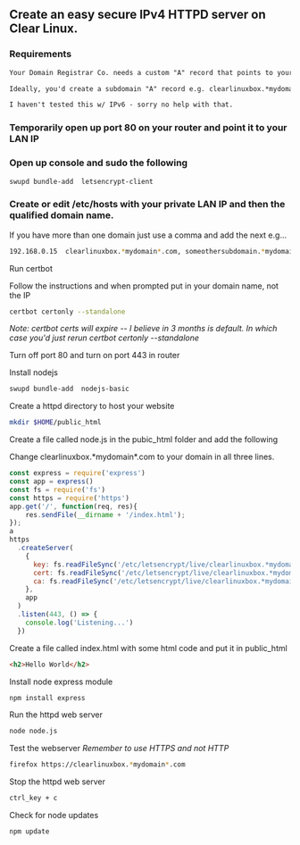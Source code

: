 ## Create an easy secure IPv4 HTTPD server on Clear Linux.
### Requirements
```txt
Your Domain Registrar Co. needs a custom "A" record that points to your IPv4

Ideally, you'd create a subdomain "A" record e.g. clearlinuxbox.*mydomain*.com

I haven't tested this w/ IPv6 - sorry no help with that.
```
### Temporarily open up port 80 on your router and point it to your LAN IP 

### Open up console and sudo the following
```bash
swupd bundle-add  letsencrypt-client
```
### Create or edit /etc/hosts with your private LAN IP and then the qualified domain name.

If you have more than one domain just use a comma and add the next
e.g...
```bash
192.168.0.15  clearlinuxbox.*mydomain*.com, someothersubdomain.*mydomain*.com
```

Run certbot

Follow the instructions and when prompted put in your domain name, not the IP
```bash
certbot certonly --standalone
```
*Note: certbot certs will expire -- I believe in 3 months is default.
In which case you'd just rerun certbot certonly --standalone*

Turn off port 80 and turn on port 443 in router

Install nodejs
```bash
swupd bundle-add  nodejs-basic
```
Create a httpd directory to host your website
```bash
mkdir $HOME/public_html
```
Create a file called node.js in the pubic_html folder and add the following

Change clearlinuxbox.\*mydomain\*.com to your domain in all three lines.

```js
const express = require('express')
const app = express()
const fs = require('fs')
const https = require('https')
app.get('/', function(req, res){
    res.sendFile(__dirname + '/index.html');
});
a
https
  .createServer(
    {
      key: fs.readFileSync('/etc/letsencrypt/live/clearlinuxbox.*mydomain*.com/privkey.pem'),
      cert: fs.readFileSync('/etc/letsencrypt/live/clearlinuxbox.*mydomain*.com/fullchain.pem'),
      ca: fs.readFileSync('/etc/letsencrypt/live/clearlinuxbox.*mydomain*.com/fullchain.pem'),
    },
    app
  )
  .listen(443, () => {
    console.log('Listening...')
  })
```  

Create a file called index.html with some html code and put it in public_html
```html
<h2>Hello World</h2>
```

Install node express module
```bash
npm install express
```

Run the httpd web server
```bash
node node.js
```

Test the webserver *Remember to use HTTPS and not HTTP*
```bash
firefox https://clearlinuxbox.*mydomain*.com
```

Stop the httpd web server
```bash
ctrl_key + c
```

Check for node updates
```bash 
npm update
```
